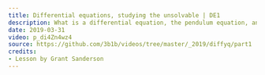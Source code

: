 ```yaml
---
title: Differential equations, studying the unsolvable | DE1
description: What is a differential equation, the pendulum equation, and some basic numerical methods
date: 2019-03-31
video: p_di4Zn4wz4
source: https://github.com/3b1b/videos/tree/master/_2019/diffyq/part1
credits:
- Lesson by Grant Sanderson
---
```

